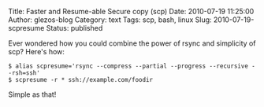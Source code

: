 Title: Faster and Resume-able Secure copy (scp)
Date: 2010-07-19 11:25:00
Author: glezos-blog
Category: text
Tags: scp, bash, linux
Slug: 2010-07-19-scpresume
Status: published

Ever wondered how you could combine the power of rsync and simplicity of scp? Here's how:

    $ alias scpresume='rsync --compress --partial --progress --recursive --rsh=ssh'
    $ scpresume -r * ssh://example.com/foodir

Simple as that!
